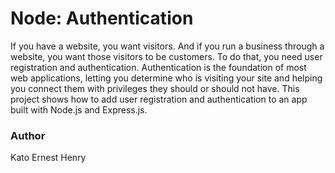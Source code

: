 # Node: Authentication


If you have a website, you want visitors. And if you run a business through a website, you want those visitors to be customers. To do that, you need user registration and authentication. Authentication is the foundation of most web applications, letting you determine who is visiting your site and helping you connect them with privileges they should or should not have. This project shows how to add user registration and authentication to an app built with Node.js and Express.js. 


### Author

Kato Ernest Henry
                            

        
